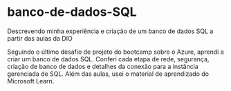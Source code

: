 # banco-de-dados-SQL
Descrevendo minha experiência e criação de um banco de dados SQL a partir das aulas da DIO

Seguindo o último desafio de projeto do bootcamp sobre o Azure, aprendi a criar um banco de dados SQL. Conferi cada etapa de rede, segurança, criação de banco de dados e detalhes da conexão para a instância gerenciada de SQL. Além das aulas, usei o material de aprendizado do Microsoft Learn.
